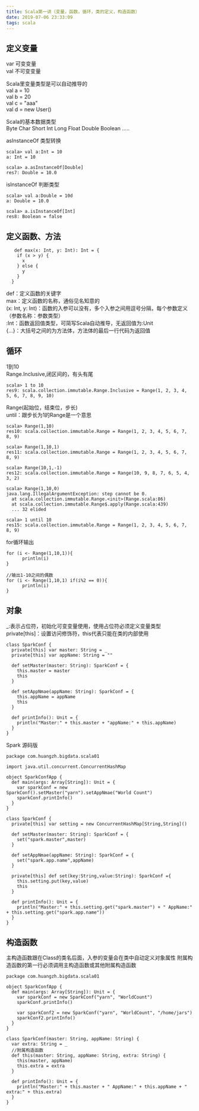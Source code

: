 ```yaml
---
title: Scala第一讲（变量，函数，循环，类的定义，构造函数）
date: 2019-07-06 23:33:09
tags: scala
---
```

## 定义变量
var 可变变量  
val 不可变变量  

Scala里变量类型是可以自动推导的  
val a = 10  
val b = 20  
val c = "aaa"  
val d = new User()  

Scala的基本数据类型  
Byte Char Short Int Long Float Double Boolean .....
<!--more-->

asInstanceOf 类型转换  
```
scala> val a:Int = 10
a: Int = 10

scala> a.asInstanceOf[Double]
res7: Double = 10.0
``` 

isInstanceOf 判断类型
```
scala> val a:Double = 10d
a: Double = 10.0

scala> a.isInstanceOf[Int]
res8: Boolean = false
```

## 定义函数、方法
```
   def max(x: Int, y: Int): Int = {
    if (x > y) {
      x
    } else {
      y
    }
  }
```
def：定义函数的关键字  
max：定义函数的名称，通俗见名知意的  
(x: Int, y: Int)：函数的入参可以没有，多个入参之间用逗号分隔，每个参数定义（参数名称：参数类型）  
:Int：函数返回值类型，可简写Scala自动推导，无返回值为:Unit  
{...}：大括号之间的为方法体，方法体的最后一行代码为返回值

## 循环
1到10  
Range.Inclusive,闭区间的，有头有尾
```
scala> 1 to 10
res9: scala.collection.immutable.Range.Inclusive = Range(1, 2, 3, 4, 5, 6, 7, 8, 9, 10)
```

Range(起始位，结束位，步长)  
until：跟步长为1的Range是一个意思  
```
scala> Range(1,10)
res10: scala.collection.immutable.Range = Range(1, 2, 3, 4, 5, 6, 7, 8, 9)

scala> Range(1,10,1)
res11: scala.collection.immutable.Range = Range(1, 2, 3, 4, 5, 6, 7, 8, 9)

scala> Range(10,1,-1)
res12: scala.collection.immutable.Range = Range(10, 9, 8, 7, 6, 5, 4, 3, 2)

scala> Range(1,10,0)
java.lang.IllegalArgumentException: step cannot be 0.
  at scala.collection.immutable.Range.<init>(Range.scala:86)
  at scala.collection.immutable.Range$.apply(Range.scala:439)
  ... 32 elided
  
scala> 1 until 10
res15: scala.collection.immutable.Range = Range(1, 2, 3, 4, 5, 6, 7, 8, 9)
```
for循环输出
```
for (i <- Range(1,10,1)){
      println(i)
}

//输出1-10之间的偶数
for (i <- Range(1,10,1) if(i%2 == 0)){
      println(i)
}
```
## 对象
_:表示占位符，初始化可变变量使用，使用占位符必须定义变量类型  
private[this]：设置访问修饰符，this代表只能在类的内部使用
```
class SparkConf {
  private[this] var master: String = _
  private[this] var appName: String = ""

  def setMaster(master: String): SparkConf = {
    this.master = master
    this
  }

  def setAppNmae(appName: String): SparkConf = {
    this.appName = appName
    this
  }

  def printInfo(): Unit = {
    println("Master:" + this.master + "appName:" + this.appName)
  }
}
```
Spark 源码版
```
package com.huangzh.bigdata.scala01

import java.util.concurrent.ConcurrentHashMap

object SparkConfApp {
  def main(args: Array[String]): Unit = {
    var sparkConf = new SparkConf().setMaster("yarn").setAppNmae("World Count")
    sparkConf.printInfo()
  }
}

class SparkConf {
  private[this] var setting = new ConcurrentHashMap[String,String]()

  def setMaster(master: String): SparkConf = {
    set("spark.master",master)
  }

  def setAppNmae(appName: String): SparkConf = {
    set("spark.app.name",appName)
  }

  private[this] def set(key:String,value:String): SparkConf ={
    this.setting.put(key,value)
    this
  }

  def printInfo(): Unit = {
    println("Master:" + this.setting.get("spark.master") + " AppName:" + this.setting.get("spark.app.name"))
  }
}

```

## 构造函数
主构造函数跟在Class的类名后面，入参的变量会在类中自动定义对象属性
附属构造函数的第一行必须调用主构造函数或其他附属构造函数
```
package com.huangzh.bigdata.scala01

object SparkConfApp {
  def main(args: Array[String]): Unit = {
    var sparkConf = new SparkConf("yarn", "WorldCount")
    sparkConf.printInfo()

    var sparkConf2 = new SparkConf("yarn", "WorldCount", "/home/jars")
    sparkConf2.printInfo()
  }
}

class SparkConf(master: String, appName: String) {
  var extra: String = _
  //附属构造函数
  def this(master: String, appName: String, extra: String) {
    this(master, appName)
    this.extra = extra
  }

  def printInfo(): Unit = {
    println("Master:" + this.master + " AppName:" + this.appName + " extra:" + this.extra)
  }
}

```





